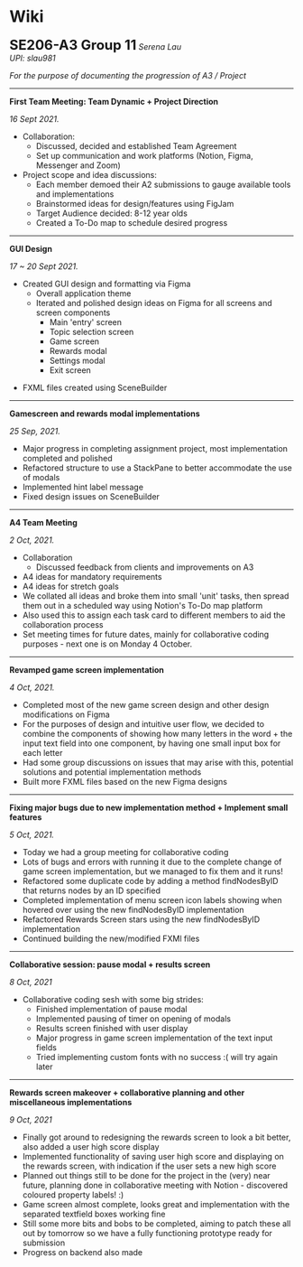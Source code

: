 # Wiki
**<font size="5">SE206-A3 Group 11</font>**
*Serena Lau</br>UPI: slau981*

*For the purpose of documenting the progression of A3 / Project*
- - - -

**First Team Meeting: Team Dynamic + Project Direction**

*16 Sept 2021.*

* Collaboration:
  * Discussed, decided and established Team Agreement
  * Set up communication and work platforms (Notion, Figma, Messenger and Zoom)
* Project scope and idea discussions:
  * Each member demoed their A2 submissions to gauge available tools and implementations
  * Brainstormed ideas for design/features using FigJam
  * Target Audience decided: 8-12 year olds 
  * Created a To-Do map to schedule desired progress 

- - - -
**GUI Design**

*17 ~ 20 Sept 2021.*
* Created GUI design and formatting via Figma 
  * Overall application theme
  - Iterated and polished design ideas on Figma for all screens and screen components 
    -  Main 'entry' screen
    -  Topic selection screen
    -  Game screen
    -  Rewards modal 
    -  Settings modal
    -  Exit screen
-  FXML files created using SceneBuilder

- - - -
**Gamescreen and rewards modal implementations**

*25 Sep, 2021.*
- Major progress in completing assignment project, most implementation completed and polished 
- Refactored structure to use a StackPane to better accommodate the use of modals
- Implemented hint label message
- Fixed design issues on SceneBuilder

- - - -
**A4 Team Meeting**

*2 Oct, 2021.*

- Collaboration
  - Discussed feedback from clients and improvements on A3
-  A4 ideas for mandatory requirements
-  A4 ideas for stretch goals
-  We collated all ideas and broke them into small 'unit' tasks, then spread them out in a scheduled way using Notion's To-Do map platform
  - Also used this to assign each task card to different members to aid the collaboration process
- Set meeting times for future dates, mainly for collaborative coding purposes - next one is on Monday 4 October.  

- - - - 

**Revamped game screen implementation** 

*4 Oct, 2021.*
- Completed most of the new game screen design and other design modifications on Figma
- For the purposes of design and intuitive user flow, we decided to combine the components of showing how many letters in the word + the input text field into one component, by having one small input box for each letter 
- Had some group discussions on issues that may arise with this, potential solutions and potential implementation methods
- Built more FXML files based on the new Figma designs

- - - -
**Fixing major bugs due to new implementation method + Implement small features**

*5 Oct, 2021.*
- Today we had a group meeting for collaborative coding 
- Lots of bugs and errors with running it due to the complete change of game screen implementation, but we managed to fix them and it runs!
- Refactored some duplicate code by adding a method findNodesByID that returns nodes by an ID specified
- Completed implementation of menu screen icon labels showing when hovered over using the new findNodesByID implementation
- Refactored Rewards Screen stars using the new findNodesByID implementation
- Continued building the new/modified FXMl files 

- - - - 
**Collaborative session: pause modal + results screen** 

*8 Oct, 2021*
- Collaborative coding sesh with some big strides:
  - Finished implementation of pause modal
  - Implemented pausing of timer on opening of modals
  - Results screen finished with user display
  - Major progress in game screen implementation of the text input fields
  - Tried implementing custom fonts with no success :( will try again later

- - - -
**Rewards screen makeover + collaborative planning and other miscellaneous implementations** 

*9 Oct, 2021*
- Finally got around to redesigning the rewards screen to look a bit better, also added a user high score display
- Implemented functionality of saving user high score and displaying on the rewards screen, with indication if the user sets a new high score
- Planned out things still to be done for the project in the (very) near future, planning done in collaborative meeting with Notion - discovered coloured property labels! :)
- Game screen almost complete, looks great and implementation with the separated textfield boxes working fine
- Still some more bits and bobs to be completed, aiming to patch these all out by tomorrow so we have a fully functioning prototype ready for submission
- Progress on backend also made
